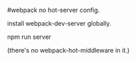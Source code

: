 #webpack no hot-server config.

install webpack-dev-server globally.

npm run server

(there's no webpack-hot-middleware in it.) 